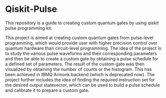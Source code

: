 # Qiskit-Pulse
This repository is a guide to creating custom quantum gates by using qiskit pulse programming kit.

This project is aimed at creating custom quantum gates from pulse-level programming, which would provide user with higher precision control over quantum hardware than circuit-level programming. The idea of the project is to study the various pulse waveforms and their corresponding parameters and then be able to create a custom gate by obtaining a pulse schedule for a defined set of parameters. The result of the custom gate was then visualized by obtaining the number of counts or the histogram. This has been achieved in IBMQ Armonk backend (which is deprecated now). The project further includes the idea of finding the required instruction set for the desired output statevector, which can be used to build a pulse schedule and calibrate it to prepare a custom gate.
